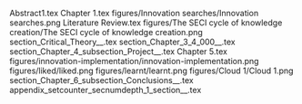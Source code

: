 Abstract1.tex
Chapter 1.tex
figures/Innovation searches/Innovation searches.png
Literature Review.tex
figures/The SECI cycle of knowledge creation/The SECI cycle of knowledge creation.png
section_Critical_Theory__.tex
section_Chapter_3_4_000__.tex
section_Chapter_4_subsection_Project__.tex
Chapter 5.tex
figures/innovation-implementation/innovation-implementation.png
figures/liked/liked.png
figures/learnt/learnt.png
figures/Cloud 1/Cloud 1.png
section_Chapter_6_subsection_Conclusions__.tex
appendix_setcounter_secnumdepth_1_section__.tex